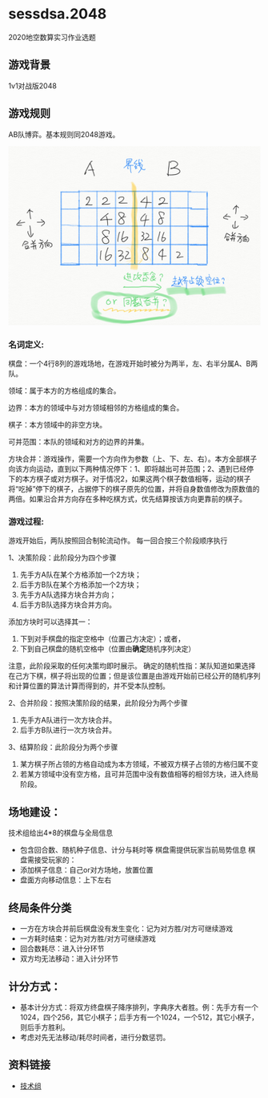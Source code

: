 # sessdsa.2048
2020地空数算实习作业选题

## 游戏背景
1v1对战版2048

## 游戏规则
AB队博弈。基本规则同2048游戏。

![点子图](idea1.png)

### **名词定义**:

棋盘：一个4行8列的游戏场地，在游戏开始时被分为两半，左、右半分属A、B两队。

领域：属于本方的方格组成的集合。

边界：本方的领域中与对方领域相邻的方格组成的集合。

棋子：本方领域中的非空方块。

可并范围：本队的领域和对方的边界的并集。

方块合并：游戏操作，需要一个方向作为参数（上、下、左、右）。本方全部棋子向该方向运动，直到以下两种情况停下：1、即将越出可并范围；2、遇到已经停下的本方棋子或对方棋子。对于情况2，如果这两个棋子数值相等，运动的棋子将“吃掉”停下的棋子，占据停下的棋子原先的位置，并将自身数值修改为原数值的两倍。如果沿合并方向存在多种吃棋方式，优先结算按该方向更靠前的棋子。

### **游戏过程**:

游戏开始后，两队按照回合制轮流动作。 每一回合按三个阶段顺序执行

1、决策阶段：此阶段分为四个步骤
1.	先手方A队在某个方格添加一个2方块；
2.	后手方B队在某个方格添加一个2方块；
3.	先手方A队选择方块合并方向；
4.	后手方B队选择方块合并方向。

添加方块时可以选择其一：
1.  下到对手棋盘的指定空格中（位置己方决定）；或者，
2.  下到自己棋盘的随机空格中（位置由**确定**随机序列决定）

注意，此阶段采取的任何决策均即时展示。
确定的随机性指：某队知道如果选择在己方下棋，棋子将出现的位置；但是该位置是由游戏开始前已经公开的随机序列和计算位置的算法计算而得到的，并不受本队控制。

2、合并阶段：按照决策阶段的结果，此阶段分为两个步骤
1.	先手方A队进行一次方块合并。
2.	后手方B队进行一次方块合并。

3、结算阶段：此阶段分为两个步骤
1.	某方棋子所占领的方格自动成为本方领域，不被双方棋子占领的方格归属不变
2.	若某方领域中没有空方格，且可并范围中没有数值相等的相邻方块，进入终局阶段。


## 场地建设：
技术组给出4*8的棋盘与全局信息
- 包含回合数、随机种子信息、计分与耗时等
棋盘需提供玩家当前局势信息
棋盘需接受玩家的：
- 添加棋子信息：自己or对方场地，放置位置
- 盘面方向移动信息：上下左右

## 终局条件分类
- 一方在方块合并前后棋盘没有发生变化：记为对方胜/对方可继续游戏
- 一方耗时结束：记为对方胜/对方可继续游戏
- 回合数耗尽：进入计分环节
- 双方均无法移动：进入计分环节

## 计分方式：
- 基本计分方式：将双方终盘棋子降序排列，字典序大者胜。例：先手方有一个1024，四个256，其它小棋子；后手方有一个1024，一个512，其它小棋子，则后手方胜利。
- 考虑对先无法移动/耗尽时间者，进行分数惩罚。

## 资料链接
- [技术组](team.md)
